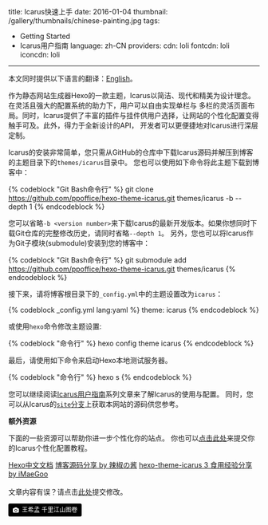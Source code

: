 title: Icarus快速上手
date: 2016-01-04
thumbnail: /gallery/thumbnails/chinese-painting.jpg
tags:
- Getting Started
- Icarus用户指南
language: zh-CN
providers:
    cdn: loli
    fontcdn: loli
    iconcdn: loli
---

<div class="notification is-success is-size-6">
本文同时提供以下语言的翻译：<a href="{% post_path en/Getting-Started %}">English</a>。
</div>

作为静态网站生成器Hexo的一款主题，Icarus以简洁、现代和精美为设计理念。在灵活且强大的配置系统的助力下，用户可以自由实现单栏与
多栏的灵活页面布局。同时，Icarus提供了丰富的插件与挂件供用户选择，让网站的个性化配置变得触手可及。此外，得力于全新设计的API，
开发者可以更便捷地对Icarus进行深层定制。

<!-- more -->

Icarus的安装非常简单，您只需从GitHub的仓库中下载Icarus源码并解压到博客的主题目录下的`themes/icarus`目录中。
您也可以使用如下命令将此主题下载到博客中：

{% codeblock "Git Bash命令行" %}
git clone https://github.com/ppoffice/hexo-theme-icarus.git themes/icarus -b <version number> --depth 1
{% endcodeblock %}

您可以省略`-b <version number>`来下载Icarus的最新开发版本。如果你想同时下载Git仓库的完整修改历史，请同时省略`--depth 1`。
另外，您也可以将Icarus作为Git子模块(submodule)安装到您的博客中：

{% codeblock "Git Bash命令行" %}
git submodule add https://github.com/ppoffice/hexo-theme-icarus.git themes/icarus
{% endcodeblock %}

接下来，请将博客根目录下的`_config.yml`中的主题设置改为`icarus`：

{% codeblock _config.yml lang:yaml %}
theme: icarus
{% endcodeblock %}

或使用`hexo`命令修改主题设置:

{% codeblock "命令行" %}
hexo config theme icarus
{% endcodeblock %}


最后，请使用如下命令来启动Hexo本地测试服务器。

{% codeblock "命令行" %}
hexo s
{% endcodeblock %}

您可以继续阅读[Icarus用户指南](/hexo-theme-icarus/tags/Icarus用户指南/)系列文章来了解Icarus的使用与配置。
同时，您可以从Icarus的[`site`分支](https://github.com/ppoffice/hexo-theme-icarus/tree/site)上获取本网站的源码供您参考。

**额外资源**

下面的一些资源可以帮助你进一步个性化你的站点。
你也可以[点击此处](https://github.com/ppoffice/hexo-theme-icarus/edit/site/source/_posts/en/Getting-Started.md)来提交你的Icarus个性化配置教程。

<div class="menu-list is-size-6">
<a href="https://hexo.io/zh-cn/docs/index.html"><i class="fas fa-bookmark mr-2"></i> Hexo中文文档</a>
<a href="https://removeif.github.io/theme/%E5%8D%9A%E5%AE%A2%E6%BA%90%E7%A0%81%E5%88%86%E4%BA%AB.html"><i class="fas fa-bookmark mr-2"></i> 博客源码分享 by 辣椒の酱</a>
<a href="https://www.imaegoo.com/2020/icarus-3-guide/"><i class="fas fa-bookmark mr-2"></i> hexo-theme-icarus 3 食用经验分享 by iMaeGoo</a>
</div>

<br>

<div class="notification is-warning is-size-6">
文章内容有误？请点击<a href="https://github.com/ppoffice/hexo-theme-icarus/edit/site/source/_posts/zh-CN/Getting-Started.md">此处</a>提交修改。
</div>

<a style="background-color:black;color:white;text-decoration:none;padding:4px 6px;font-size:12px;line-height:1.2;display:inline-block;border-radius:3px" href="https://www.dpm.org.cn/collection/paint/228354.html" target="_blank" rel="noopener noreferrer"><span style="display:inline-block;padding:2px 3px"><svg xmlns="http://www.w3.org/2000/svg" style="height:12px;width:auto;position:relative;vertical-align:middle;top:-1px;fill:white" viewBox="0 0 32 32"><title>unsplash-logo</title><path d="M20.8 18.1c0 2.7-2.2 4.8-4.8 4.8s-4.8-2.1-4.8-4.8c0-2.7 2.2-4.8 4.8-4.8 2.7.1 4.8 2.2 4.8 4.8zm11.2-7.4v14.9c0 2.3-1.9 4.3-4.3 4.3h-23.4c-2.4 0-4.3-1.9-4.3-4.3v-15c0-2.3 1.9-4.3 4.3-4.3h3.7l.8-2.3c.4-1.1 1.7-2 2.9-2h8.6c1.2 0 2.5.9 2.9 2l.8 2.4h3.7c2.4 0 4.3 1.9 4.3 4.3zm-8.6 7.5c0-4.1-3.3-7.5-7.5-7.5-4.1 0-7.5 3.4-7.5 7.5s3.3 7.5 7.5 7.5c4.2-.1 7.5-3.4 7.5-7.5z"></path></svg></span><span style="display:inline-block;padding:2px 3px">王希孟 千里江山图卷</span></a>
